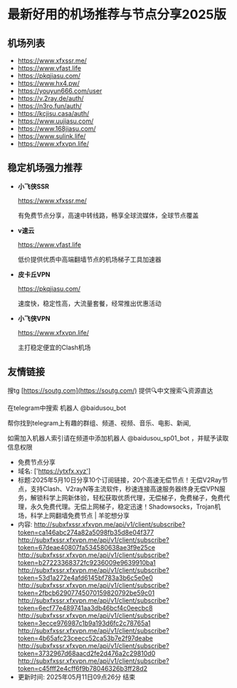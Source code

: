 # 最新好用的机场推荐与节点分享2025版

## 机场列表
* https://www.xfxssr.me/
* https://www.vfast.life
* https://pkqjiasu.com/
* https://www.hx4.pw/ 
* https://youyun666.com/user
* https://v.2ray.de/auth/
* https://n3ro.fun/auth/
* https://kcjisu.casa/auth/
* https://www.uujiasu.com/
* https://www.168jiasu.com/
* https://www.sulink.life/
* https://www.xfxvpn.life/

## 稳定机场强力推荐

+ **小飞侠SSR**
  
   https://www.xfxssr.me/
   
   有免费节点分享，高速中转线路，畅享全球流媒体，全球节点覆盖
   
+ **v速云**
  
   https://www.vfast.life
   
   低价提供优质中高端翻墙节点的机场梯子工具加速器
   
+ **皮卡丘VPN**
  
   https://pkqjiasu.com/
   
   速度快，稳定性高，大流量套餐，经常推出优惠活动
   
+ **小飞侠VPN**
  
   https://www.xfxvpn.life/
   
   主打稳定便宜的Clash机场

## 友情链接

搜tg [https://soutg.com](https://soutg.com/) 提供🔍中文搜索🔍资源直达

在telegram中搜索 机器人 @baidusou_bot

帮你找到telegram上有趣的群组、频道、视频、音乐、电影、新闻,

如需加入机器人索引请在频道中添加机器人 @baidusou_sp01_bot ，并赋予读取信息权限

- 免费节点分享 
- 域名: ['https://ytxfx.xyz'] 
- 标题:2025年5月10日分享10个订阅链接，20个高速无偿节点！无偿V2Ray节点，支持Clash、V2rayN等主流软件，秒速连接高速服务器终身无偿VPN服务，解锁科学上网新体验，轻松获取优质代理，无偿梯子，免费梯子，免费代理，永久免费代理。无偿上网梯子，稳定迅速！Shadowsocks，Trojan机场，科学上网翻墙免费节点  |  羊驼想分享 
- 内容: 
http://subxfxssr.xfxvpn.me/api/v1/client/subscribe?token=ca146abc274a82a5098fb35d8e04f377
http://subxfxssr.xfxvpn.me/api/v1/client/subscribe?token=67deae40807fa534580638ae3f9e25ce
http://subxfxssr.xfxvpn.me/api/v1/client/subscribe?token=b27223368372fc9236009e9639910ba1
http://subxfxssr.xfxvpn.me/api/v1/client/subscribe?token=53d1a272e4afd6145bf783a3b6c5e0e0
http://subxfxssr.xfxvpn.me/api/v1/client/subscribe?token=2fbcb62907745070159820792be59c01
http://subxfxssr.xfxvpn.me/api/v1/client/subscribe?token=6ecf77e489741aa3db46bcf4c0eecbc8
http://subxfxssr.xfxvpn.me/api/v1/client/subscribe?token=3ecce976987c1b9a193d6fc2c78765a1
http://subxfxssr.xfxvpn.me/api/v1/client/subscribe?token=4b65afc23ceecc52ca53b7e2f97deabe
http://subxfxssr.xfxvpn.me/api/v1/client/subscribe?token=3732967d68aacd2fe2d476a2c29810d0
http://subxfxssr.xfxvpn.me/api/v1/client/subscribe?token=c45fff2e4cff6f9b78046326b3ff28d2 
- 更新时间: 2025年05月11日09点26分 
结束
